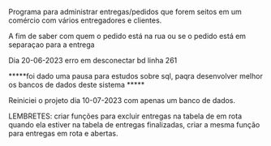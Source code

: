 Programa para administrar entregas/pedidos que forem seitos em um comércio com vários entregadores e clientes. 

A fim de saber com quem o pedido está na rua ou se o pedido está em separaçao para a entrega


Dia 20-06-2023 erro em desconectar bd linha 261

*****foi dado uma pausa para estudos sobre sql, paqra desenvolver melhor os bancos de dados deste sistema *****


Reiniciei o projeto dia 10-07-2023 com apenas um banco de dados. 


LEMBRETES:
criar funções para excluir entregas na tabela de em rota quando ela estiver na tabela de entregas finalizadas, criar a mesma função para entregas em rota e abertas. 

